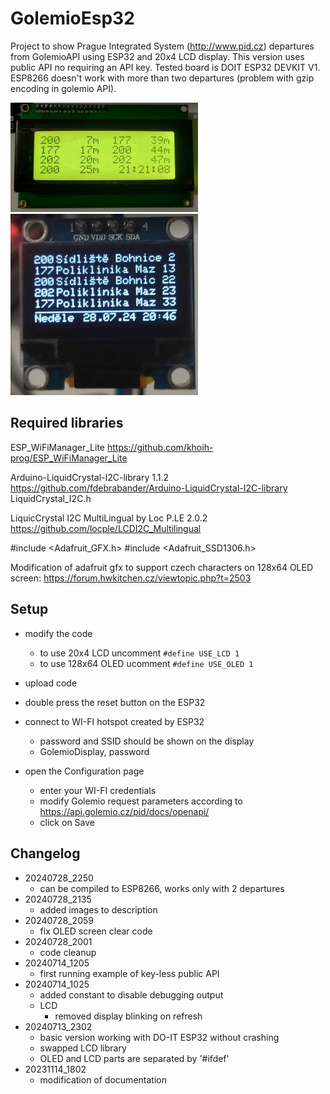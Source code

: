 # GolemioEsp32 #

Project to show Prague Integrated System (http://www.pid.cz) departures from GolemioAPI using ESP32 and 20x4 LCD display. This version uses public API no requiring an API key.
Tested board is DOIT ESP32 DEVKIT V1.
ESP8266 doesn't work with more than two departures (problem with gzip encoding in golemio API).

[<img src="images/lcd20x4.jpg?raw=true" width="300px"/>](images/lcd20x4.jpg?raw=true "20x4 LCD screen")
[<img src="images/oled128x64.jpg" width="300px"/>](images/oled128x64.jpg?raw=true "128x64 OLED screen")
## Required libraries ##

ESP_WiFiManager_Lite
https://github.com/khoih-prog/ESP_WiFiManager_Lite


Arduino-LiquidCrystal-I2C-library 1.1.2
https://github.com/fdebrabander/Arduino-LiquidCrystal-I2C-library
LiquidCrystal_I2C.h



LiquicCrystal I2C MultiLingual by Loc P.LE 2.0.2
https://github.com/locple/LCDI2C_Multilingual


#include <Adafruit_GFX.h>
#include <Adafruit_SSD1306.h>

Modification of adafruit gfx to support czech characters on 128x64 OLED screen:
https://forum.hwkitchen.cz/viewtopic.php?t=2503




## Setup ##

- modify the code
    - to use 20x4 LCD uncomment ```#define USE_LCD 1```
    - to use 128x64 OLED ucomment ```#define USE_OLED 1```

- upload code
- double press the reset button on the ESP32
- connect to WI-FI hotspot created by ESP32 
    - password and SSID should be shown on the display
    - GolemioDisplay, password
- open the Configuration page
    - enter your WI-FI credentials
    - modify Golemio request parameters according to https://api.golemio.cz/pid/docs/openapi/
    - click on Save


## Changelog ##
- 20240728_2250
    - can be compiled to ESP8266, works only with 2 departures
- 20240728_2135
    - added images to description
- 20240728_2059
    - fix OLED screen clear code
- 20240728_2001
    - code cleanup
- 20240714_1205 
    - first running example of key-less public API
- 20240714_1025
    - added constant to disable debugging output
    - LCD
        - removed display blinking on refresh
- 20240713_2302
    - basic version working with DO-IT ESP32 without crashing
    - swapped LCD library
    - OLED and LCD parts are separated by '#ifdef'
- 20231114_1802
    - modification of documentation
  

